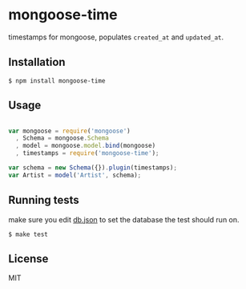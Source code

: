 
# mongoose-time

timestamps for mongoose, populates `created_at` and `updated_at`.

## Installation

    $ npm install mongoose-time

## Usage

```javascript

var mongoose = require('mongoose')
  , Schema = mongoose.Schema
  , model = mongoose.model.bind(mongoose)
  , timestamps = require('mongoose-time');

var schema = new Schema({}).plugin(timestamps);
var Artist = model('Artist', schema);

```

## Running tests

make sure you edit [db.json]() to set the database the test
should run on.

    $ make test

## License

MIT
